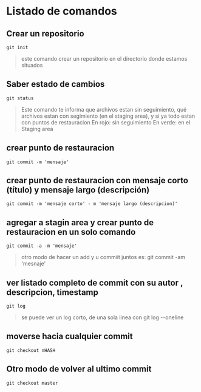 # Listado de comandos

## Crear un repositorio
    git init
> este comando crear un repositorio en el directorio donde estamos situados

## Saber estado de cambios
    git status
>Este comando te informa que archivos estan sin seguimiento,
>qué archivos estan con segimiento (en el staging area), 
>y si ya todo estan con puntos de restauracion
>En rojo: sin seguimiento
>En verde: en el Staging area

## crear punto de restauracion
    git commit -m 'mensaje'

## crear punto de restauracion con mensaje corto (título) y mensaje largo (descripción)
    git commit -m 'mensaje corto' - m 'mensaje largo (descripcion)'

## agregar a stagin area y crear punto de restauracion en un solo comando
    git commit -a -m 'mensaje'

> otro modo de hacer un add y u commiit juntos es:
    git commit -am 'mesnaje'

## ver listado completo de commit con su autor <email>, descripcion, timestamp
    git log

>se puede ver un log corto, de una sola linea con
git log --oneline

## moverse hacia cualquier commit
    git checkout nHASH

## Otro modo de volver al ultimo commit
    git checkout master

